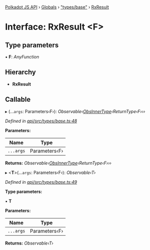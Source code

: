 [Polkadot JS API](../README.md) › [Globals](../globals.md) › ["types/base"](../modules/_types_base_.md) › [RxResult](_types_base_.rxresult.md)

# Interface: RxResult <**F**>

## Type parameters

▪ **F**: *AnyFunction*

## Hierarchy

* **RxResult**

## Callable

▸ (...`args`: Parameters‹F›): *Observable‹[ObsInnerType](../modules/_types_base_.md#obsinnertype)‹ReturnType‹F›››*

*Defined in [api/src/types/base.ts:48](https://github.com/polkadot-js/api/blob/86ce69680/packages/api/src/types/base.ts#L48)*

**Parameters:**

Name | Type |
------ | ------ |
`...args` | Parameters‹F› |

**Returns:** *Observable‹[ObsInnerType](../modules/_types_base_.md#obsinnertype)‹ReturnType‹F›››*

▸ <**T**>(...`args`: Parameters‹F›): *Observable‹T›*

*Defined in [api/src/types/base.ts:49](https://github.com/polkadot-js/api/blob/86ce69680/packages/api/src/types/base.ts#L49)*

**Type parameters:**

▪ **T**

**Parameters:**

Name | Type |
------ | ------ |
`...args` | Parameters‹F› |

**Returns:** *Observable‹T›*

